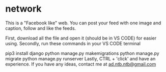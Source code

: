 # network
This is a "Facebook like" web. You can post your feed with one image and caption, follow and like the feeds.

First, download all the file and open it (should be in VS CODE) for easier using. 
Secondly, run these commands in your VS CODE terminal

  pip3 install django
  python manage.py makemigrations
  python manage.py migrate
  python manage.py runserver
Lastly, CTRL + 'click' and have an experience.
If you have any ideas, contact me at ad.ntb.ntb@gmail.com
